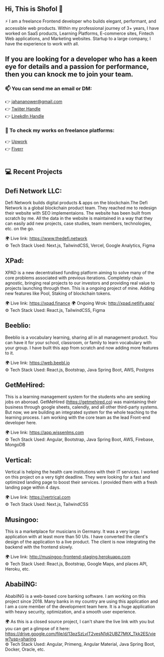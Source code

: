 ## Hi, This is Shofol 👋
⚡  I am a freelance Frontend developer who builds elegant, performant, and accessible web products. Within my professional journey of 3+ years, I have worked on SaaS products, Learning Platforms, E-commerce sites, Fintech Web applications, and Marketing websites. Startup to a large company, I have the experience to work with all.

## If you are looking for a developer who has a keen eye for details and a passion for performance, then you can knock me to join your team. 

### 📫 You can send me an email or DM: 

👉 jahananower@gmail.com
<br/>
👉 [Twiiter Handle](https://twitter.com/jahananower)
<br/>
👉 [LinekdIn Handle](https://www.linkedin.com/in/anower-jahan)
<br/>


### 💬 To check my works on freelance platforms:

👉 [Upwork](https://www.upwork.com/freelancers/~01cebe13144655d980)
<br/>
👉 [Fiverr](https://www.fiverr.com/users/anowerjahan)
<br/>
<br/>
## :computer: Recent Projects

## Defi Network LLC: 
Defi Network builds digital products & apps on the blockchain.The Defi Network is a global blockchain product team. They reached me to redesign their website with SEO implementaions. The website has been built from scratch by me. All the data in the website is maintained in a way that they can easily add new projects, case studies, team members, technologies, etc. on the go. 

:earth_africa: Live link: https://www.thedefi.network
<br/>
:gear: Tech Stack Used: Next.js, TailwindCSS, Vercel, Google Analytics, Figma

## XPad: 
XPAD is a new decentralised funding platform aiming to solve many of the core problems associated with previous iterations. Completely chain agnostic, bringing real projects to our investors and providing real value to projects launching through then. This is a ongoing project of mine. Adding new features like Pool, Staking of blockchain tokens. 

:earth_africa: Live link: https://xpad.finance
:earth_africa: Ongoing Wrok: http://xpad.netlify.app/
<br/>
:gear: Tech Stack Used: React.js, TailwindCSS, Figma

## Beeblio: 
Beeblio is a vocabulary learning, sharing all in all management product. You can have it for your school, classroom, or family to learn vocabulary with your group. I have built this app from scratch and now adding more features to it. 

:earth_africa: Live link: https://web.beebl.io
<br/>
:gear: Tech Stack Used: React.js, Bootstrap, Java Spring Boot, AWS, Postgres

## GetMeHired:
This is a learning management system for the students who are seeking jobs on aboroad. GetMeHired (https://getmehired.co) was maintaining their business through google sheets, calendly, and all other third-party systems. But now, we are building an integrated system for the whole teaching to the learning process. I am working with the core team as the lead Front-end developer here. 

:earth_africa: Live link: https://app.wissenlms.com
<br/>
:gear: Tech Stack Used: Angular, Bootstrap, Java Spring Boot, AWS, Firebase, MongoDB

## Vertical:
Vertical is helping the health care institutions with their IT services. I worked on this project on a very tight deadline. They were looking for a fast and optimized landing page to boost their services. I provided them with a fresh landing page within 4 days. 

:earth_africa: Live link: https://vertrical.com
<br/>
:gear: Tech Stack Used: Next.js, TailwindCSS


## Musingoo:
This is a marketplace for musicians in Germany. It was a very large application with at least more than 50 UIs. I have converted the client's design of the application to a live product. The client is now integrating the backend with the frontend slowly. 

:earth_africa: Live link: http://musingoo-frontend-staging.herokuapp.com
<br/>
:gear: Tech Stack Used: React.js, Bootstrap, Google Maps, and places API, Heroku, etc. 

## AbabilNG:
AbabilNG is a web-based core banking software. I am working on this project since 2018. Many banks in my country are using this application and I am a core member of the development team here.  It is a huge application with heavy security, optimization, and a smooth user experience. 

:earth_africa: As this is a closed source project, I can't share the live link with you but you can get a glimpse of it here: 
https://drive.google.com/file/d/13pzSzLvlT2vesN1dj2UBZ7MtX_Tkk2ES/view?usp=sharing
<br/>
:gear: Tech Stack Used: Angular, Primeng, Angular Material, Java Spring Boot, Docker, Oracle, etc.




<!--
**Shofol/shofol** is a ✨ _special_ ✨ repository because its `README.md` (this file) appears on your GitHub profile.

Here are some ideas to get you started:

- 🔭 I’m currently working on ...
- 🌱 I’m currently learning ...
- 👯 I’m looking to collaborate on ...
- 🤔 I’m looking for help with ...
- 💬 Ask me about ...
- 
- 😄 Pronouns: ...
- ⚡ Fun fact: ...
-->
